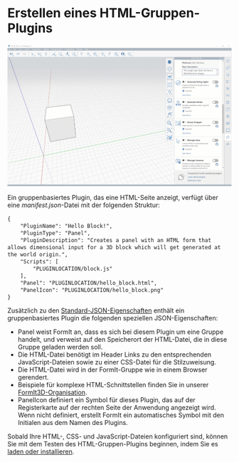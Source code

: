# Erstellen eines HTML-Gruppen-Plugins

![](<../../../.gitbook/assets/PANEL BASED PLUGIN.gif>)

Ein gruppenbasiertes Plugin, das eine HTML-Seite anzeigt, verfügt über eine _manifest.json_-Datei mit der folgenden Struktur:

```
{
    "PluginName": "Hello Block!",
    "PluginType": "Panel",
    "PluginDescription": "Creates a panel with an HTML form that allows dimensional input for a 3D block which will get generated at the world origin.",
    "Scripts": [
        "PLUGINLOCATION/block.js"
    ],
    "Panel": "PLUGINLOCATION/hello_block.html",
    "PanelIcon": "PLUGINLOCATION/hello_block.png"
}               
```

Zusätzlich zu den [Standard-JSON-Eigenschaften](../advanced-development/general-plugin-setup-in-the-manifest.md) enthält ein gruppenbasiertes Plugin die folgenden speziellen JSON-Eigenschaften:

* Panel weist FormIt an, dass es sich bei diesem Plugin um eine Gruppe handelt, und verweist auf den Speicherort der HTML-Datei, die in diese Gruppe geladen werden soll.
* Die HTML-Datei benötigt im Header Links zu den entsprechenden JavaScript-Dateien sowie zu einer CSS-Datei für die Stilzuweisung.
* Die HTML-Datei wird in der FormIt-Gruppe wie in einem Browser gerendert.
* Beispiele für komplexe HTML-Schnittstellen finden Sie in unserer [FormIt3D-Organisation](https://github.com/FormIt3D/).
* PanelIcon definiert ein Symbol für dieses Plugin, das auf der Registerkarte auf der rechten Seite der Anwendung angezeigt wird. Wenn nicht definiert, erstellt FormIt ein automatisches Symbol mit den Initialen aus dem Namen des Plugins.

Sobald Ihre HTML-, CSS- und JavaScript-Dateien konfiguriert sind, können Sie mit dem Testen des HTML-Gruppen-Plugins beginnen, indem Sie es [laden oder installieren](../advanced-development/setting-up-formit-for-development.md#load-vs.-install).

